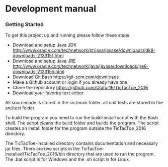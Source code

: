 # Development manual

### Getting Started

To get this project up and running please follow these steps

*   Download and setup Java JDK http://www.oracle.com/technetwork/pt/java/javase/downloads/jdk8-downloads-2133151.html
*	Download and setup Java JRE http://www.oracle.com/technetwork/java/javase/downloads/jre8-downloads-2133155.html
*	Download Git Bash https://git-scm.com/downloads
*   Make a Github account or login if you already have one
*   Clone the repository https://github.com/Olafur16/TicTacToe_2016
*	Download your favorite text editor

All sourcecode is stored in the src/main folder. all unit tests are stored in the src/test folder.

To build the program you need to run the build-install script with the Bash shell. The script cleans the build folder and builds the program.
The script creates an install folder for the program outside the TicTacToe_2016 directory.

The TicTacToe-installed directory contains documentation and necessary jar files. There are two scripts in the TicTacToe-installed/TicTacToe_2016/bin directory that are used to run the program. The .bat script is for Windows and the .sh script is for Linux.